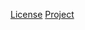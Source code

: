 [License](http://www.apache.org/licenses/LICENSE-2.0.txt)
[Project](https://github.com/google/jsinterop-annotations)
